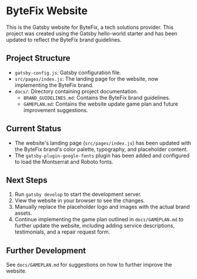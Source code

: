 # ByteFix Website

This is the Gatsby website for ByteFix, a tech solutions provider. This project was created using the Gatsby hello-world starter and has been updated to reflect the ByteFix brand guidelines.

## Project Structure

*   `gatsby-config.js`: Gatsby configuration file.
*   `src/pages/index.js`: The landing page for the website, now implementing the ByteFix brand.
*   `docs/`: Directory containing project documentation.
    *   `BRAND_GUIDELINES.md`: Contains the ByteFix brand guidelines.
    *   `GAMEPLAN.md`: Contains the website update game plan and future improvement suggestions.

## Current Status

*   The website's landing page (`src/pages/index.js`) has been updated with the ByteFix brand's color palette, typography, and placeholder content.
*   The `gatsby-plugin-google-fonts` plugin has been added and configured to load the Montserrat and Roboto fonts.

## Next Steps

1.  Run `gatsby develop` to start the development server.
2.  View the website in your browser to see the changes.
3.  Manually replace the placeholder logo and images with the actual brand assets.
4.  Continue implementing the game plan outlined in `docs/GAMEPLAN.md` to further update the website, including adding service descriptions, testimonials, and a repair request form.

## Further Development

See `docs/GAMEPLAN.md` for suggestions on how to further improve the website.
